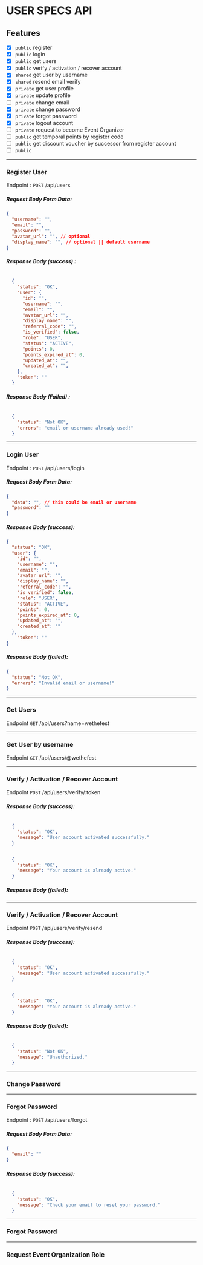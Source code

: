 # USER SPECS API

## Features

- [x] `public` register  
- [x] `public` login
- [x] `public` get users
- [x] `public` verify / activation / recover account
&nbsp;
- [x] `shared` get user by username
- [x] `shared` resend email verify
&nbsp;
- [x] `private` get user profile
- [x] `private` update profile
- [ ] `private` change email
- [x] `private` change password
- [x] `private` forgot password
- [x] `private` logout account
&nbsp;
- [ ] `private` request to become Event Organizer
&nbsp;
- [ ] `public` get temporal points by register code 
- [ ] `public` get discount voucher by successor from register account 
&nbsp;
- [ ] `public` 

---
### Register User

Endpoint : `POST` /api/users

##### Request Body Form Data:

```json
{
  "username": "",
  "email": "",
  "password": "",
  "avatar_url": "", // optional
  "display_name": "", // optional || default username
}
```

##### Response Body (success) :

```json

  {
    "status": "OK",
    "user": {
      "id": "",
      "username": "",
      "email": "",
      "avatar_url": "",
      "display_name": "",
      "referral_code": "",
      "is_verified": false,
      "role": "USER",
      "status": "ACTIVE",
      "points": 0,
      "points_expired_at": 0,
      "updated_at": "",
      "created_at": "",
    },
    "token": ""
  }

```

##### Response Body (Failed) :

```json

  {
    "status": "Not OK",
    "errors": "email or username already used!"
  }

```



---
### Login User

Endpoint : `POST` /api/users/login

##### Request Body Form Data:

```json
{
  "data": "", // this could be email or username
  "password": ""
}
```

##### Response Body (success):

```json
{
  "status": "OK",
  "user": {
    "id": "",
    "username": "",
    "email": "",
    "avatar_url": "",
    "display_name": "",
    "referral_code": "",
    "is_verified": false,
    "role": "USER",
    "status": "ACTIVE",
    "points": 0,
    "points_expired_at": 0,
    "updated_at": "",
    "created_at": ""
  },
    "token": ""
}
```

##### Response Body (failed):

```json
{
  "status": "Not OK",
  "errors": "Invalid email or username!"
}
```


---
### Get Users
Endpoint `GET` /api/users?name=wethefest


---
### Get User by username
Endpoint `GET` /api/users/@wethefest


---
### Verify / Activation / Recover Account

Endpoint `POST` /api/users/verify/:token

##### Response Body (success):


```json

  {
    "status": "OK",
    "message": "User account activated successfully."
  }

```

```json

  {
    "status": "OK",
    "message": "Your account is already active."
  }

```

##### Response Body (failed):


---
### Verify / Activation / Recover Account

Endpoint `POST` /api/users/verify/resend

##### Response Body (success):


```json

  {
    "status": "OK",
    "message": "User account activated successfully."
  }

```

```json

  {
    "status": "OK",
    "message": "Your account is already active."
  }

```

##### Response Body (failed):


```json

  {
    "status": "Not OK",
    "message": "Unauthorized."
  }

```


---
### Change Password

---
### Forgot Password

Endpoint : `POST` /api/users/forgot

##### Request Body Form Data:

```json
{
  "email": ""
}
```


##### Response Body (success):


```json

  {
    "status": "OK",
    "message": "Check your email to reset your password."
  }

```

---
### Forgot Password


---
### Request Event Organization Role
